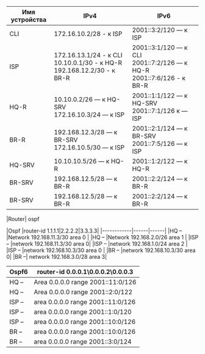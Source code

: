 

|Имя устройства | IPv4 | IPv6 |
|------------|------|------|
| CLI | 172\.16.10.2/28 - к ISP |  2001::3:2/120 — к ISP |
| ISP | 172\.16.13.1/24 - к CLI<br />10\.10.0.1/30 - к HQ-R<br />192\.168.12.2/30 - к BR-R | 2001::3:1/120 — к CLI<br />2001::7:2/126 — к HQ-R<br />2001::7:6/126 - к BR-R |
| HQ-R | 10\.10.0.2/26  — к HQ-SRV  <br />172\.16.10.3/24  — к ISP  | 2001::1:1/122 — к HQ-SRV<br />2001::7:1/126 к — ISP |
| BR-R | 192\.168.12.3/28 — к BR-SRV 172.16.10.5/30 — к ISP | 2001::2:1/124 — к BR-SRV 2001::7:5/126 — к ISP |
| HQ-SRV | 10\.10.10.5/26 — к HQ-R  | 2001::1:2/122 — к HQ-R |
| BR-SRV | 192\.168.12.5/28 — к BR-R  | 2001::2:2/124 — к BR-R |
| BR-SRV | 192\.168.12.5/28 — к BR-R  | 2001::2:2/124 — к BR-R |

|Router| ospf

|Ospf |router-id 1.1.1.1|2.2.2.2|3.3.3.3|
|------------|------|------|
|HQ – |Network 192.168.11.3/30 area 0  |
|HQ – |Network 192.168.2.0/26 area 1 |
|ISP – |network 192.168.11.3/30 area 0| 
|ISP – |network 192.168.1.0/24 area 2 |
|ISP – |network 192.168.10.3/30 area 0 |
|BR – |network 192.168.10.3/30 area 0|
|BR –| network 192.168.3.0/28 area 3|

Ospf6 | router-id 0.0.0.1\0.0.0.2\0.0.0.3
|------------|------------|
HQ – | Area 0.0.0.0 range 2001::11:0/126
HQ – | Area 0.0.0.0 range 2001::2:0/122
ISP – |area 0.0.0.0 range 2001::11:0/126
ISP – |area 0.0.0.0 range 2001::1:0/120
ISP – |area 0.0.0.0 range 2001::10:0/126
BR – |area 0.0.0.0 range 2001::10:0/126
BR – |area 0.0.0.0 range 2001::3:0/124

